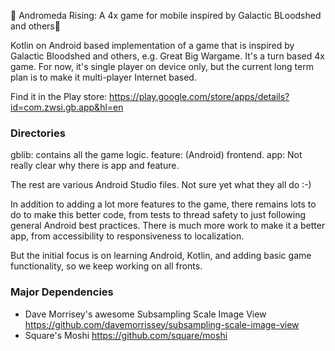 :tada: Andromeda Rising: A 4x game for mobile inspired by Galactic BLoodshed and others:tada:

Kotlin on Android based implementation of a game that is inspired by Galactic Bloodshed and others, e.g. Great Big 
Wargame. It's a turn based 4x game. For now, it's single player on device only, but the current long term plan is to 
make it multi-player Internet based.

Find it in the Play store: https://play.google.com/store/apps/details?id=com.zwsi.gb.app&hl=en

### Directories

gblib: contains all the game logic.
feature: (Android) frontend.
app: Not really clear why there is app and feature.

The rest are various Android Studio files. Not sure yet what they all do :-)

In addition to adding a lot more features to the game, there remains lots to do to make this better code, from tests 
to thread safety to just following general Android best practices. There is much more work to make it a better app, 
from accessibility to responsiveness to localization. 

But the initial focus is on learning Android, Kotlin, and adding basic game functionality, so we keep working on all 
fronts.

### Major Dependencies
* Dave Morrisey's awesome Subsampling Scale Image View https://github.com/davemorrissey/subsampling-scale-image-view
* Square's Moshi https://github.com/square/moshi

